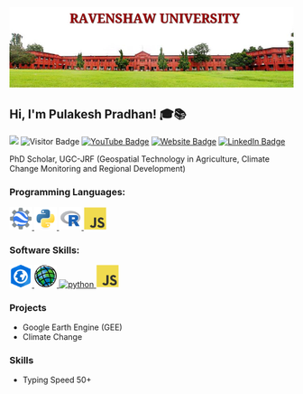 ![pulakesh](./1377353072.jpg)

## Hi, I'm Pulakesh Pradhan! 🎓📚

[![](https://img.shields.io/github/followers/pulakeshpradhan?style=social)](https://github.com/pulakeshpradhan)
![Visitor Badge](https://visitor-badge.laobi.icu/badge?page_id=pulakeshpradhan.pulakeshpradhan)
[![YouTube Badge](https://img.shields.io/badge/My-YouTube-red)](https://www.youtube.com/@geospatialresearchacademy)
[![Website Badge](https://img.shields.io/badge/My-Website-success)](https://pulakeshpradhan.github.io/)
[![LinkedIn Badge](https://img.shields.io/badge/My-LinkedIn-blue)](https://www.linkedin.com/in/pulakeshpradhan/)


PhD Scholar, UGC-JRF (Geospatial Technology in Agriculture, Climate Change Monitoring and Regional Development)


<h3 align="left">Programming Languages:</h3>
<p align="left"> <a href="[https://www.python.org](https://developers.google.com/earth-engine/datasets/)" target="_blank" rel="noreferrer"> <img src="./googleearth-engine_104576.svg" alt="python" width="40" height="40"/> </a> <a href="https://www.python.org" target="_blank" rel="noreferrer"> <img src="https://raw.githubusercontent.com/devicons/devicon/master/icons/python/python-original.svg" alt="python" width="40" height="40"/> </a>  <a href="[https://www.python.org](https://www.r-project.org/)" target="_blank" rel="noreferrer"> <img src="./file_type_r_icon_130212.svg" alt="python" width="40" height="40"/> </a>  <a href="https://developer.mozilla.org/en-US/docs/Web/JavaScript" target="_blank" rel="noreferrer"> <img src="https://raw.githubusercontent.com/devicons/devicon/master/icons/javascript/javascript-original.svg" alt="javascript" width="40" height="40"/> </a>

</p>

<h3 align="left">Software Skills:</h3>
<p align="left"> <a href="[https://www.python.org](https://developers.google.com/earth-engine/datasets/)" target="_blank" rel="noreferrer"> <img src="./ArcGIS_Pro_logo.png" alt="python" width="40" height="40"/> </a> <a href="https://www.python.org" target="_blank" rel="noreferrer"> <img src="ArcGIS-Desktop.png" alt="python" width="40" height="40"/> </a>  <a href="[https://www.python.org](https://www.r-project.org/)" target="_blank" rel="noreferrer"> <img src="[./QGIS_logo.svg](https://www.qgis.org/img/logosign.svg)" alt="python" width="40" height="40"/> </a>  <a href="https://developer.mozilla.org/en-US/docs/Web/JavaScript" target="_blank" rel="noreferrer"> <img src="https://raw.githubusercontent.com/devicons/devicon/master/icons/javascript/javascript-original.svg" alt="javascript" width="40" height="40"/> </a>

</p>

### Projects
- Google Earth Engine (GEE)
- Climate Change

### Skills
- Typing Speed 50+





















